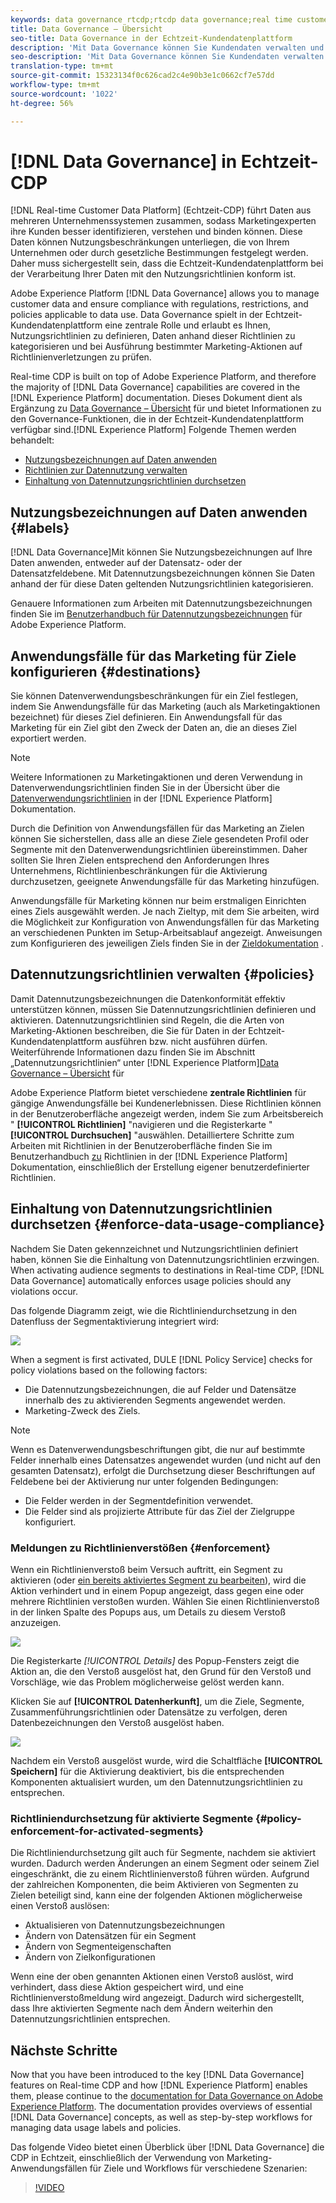 ```yaml
---
keywords: data governance rtcdp;rtcdp data governance;real time customer data profile data governance
title: Data Governance – Übersicht
seo-title: Data Governance in der Echtzeit-Kundendatenplattform
description: 'Mit Data Governance können Sie Kundendaten verwalten und bei der Verwendung von Daten die Einhaltung von Vorschriften, Einschränkungen und Richtlinien sicherstellen. '
seo-description: 'Mit Data Governance können Sie Kundendaten verwalten und bei der Verwendung von Daten die Einhaltung von Vorschriften, Einschränkungen und Richtlinien sicherstellen. '
translation-type: tm+mt
source-git-commit: 15323134f0c626cad2c4e90b3e1c0662cf7e57dd
workflow-type: tm+mt
source-wordcount: '1022'
ht-degree: 56%

---
```



# [!DNL Data Governance] in Echtzeit-CDP

[!DNL Real-time Customer Data Platform] (Echtzeit-CDP) führt Daten aus mehreren Unternehmenssystemen zusammen, sodass Marketingexperten ihre Kunden besser identifizieren, verstehen und binden können. Diese Daten können Nutzungsbeschränkungen unterliegen, die von Ihrem Unternehmen oder durch gesetzliche Bestimmungen festgelegt werden. Daher muss sichergestellt sein, dass die Echtzeit-Kundendatenplattform bei der Verarbeitung Ihrer Daten mit den Nutzungsrichtlinien konform ist.

Adobe Experience Platform [!DNL Data Governance] allows you to manage customer data and ensure compliance with regulations, restrictions, and policies applicable to data use. Data Governance spielt in der Echtzeit-Kundendatenplattform eine zentrale Rolle und erlaubt es Ihnen, Nutzungsrichtlinien zu definieren, Daten anhand dieser Richtlinien zu kategorisieren und bei Ausführung bestimmter Marketing-Aktionen auf Richtlinienverletzungen zu prüfen.

Real-time CDP is built on top of Adobe Experience Platform, and therefore the majority of [!DNL Data Governance] capabilities are covered in the [!DNL Experience Platform] documentation. Dieses Dokument dient als Ergänzung zu [Data Governance – Übersicht](../../data-governance/home.md) für und bietet Informationen zu den Governance-Funktionen, die in der Echtzeit-Kundendatenplattform verfügbar sind.[!DNL Experience Platform] Folgende Themen werden behandelt:

* [Nutzungsbezeichnungen auf Daten anwenden](#labels)
* [Richtlinien zur Datennutzung verwalten](#policies)
* [Einhaltung von Datennutzungsrichtlinien durchsetzen](#enforce-data-usage-compliance)

## Nutzungsbezeichnungen auf Daten anwenden  {#labels}

[!DNL Data Governance]Mit können Sie Nutzungsbezeichnungen auf Ihre Daten anwenden, entweder auf der Datensatz- oder der Datensatzfeldebene. Mit Datennutzungsbezeichnungen können Sie Daten anhand der für diese Daten geltenden Nutzungsrichtlinien kategorisieren.

Genauere Informationen zum Arbeiten mit Datennutzungsbezeichnungen finden Sie im [Benutzerhandbuch für Datennutzungsbezeichnungen](../../data-governance/labels/overview.md) für Adobe Experience Platform.

## Anwendungsfälle für das Marketing für Ziele konfigurieren {#destinations}

Sie können Datenverwendungsbeschränkungen für ein Ziel festlegen, indem Sie Anwendungsfälle für das Marketing (auch als Marketingaktionen bezeichnet) für dieses Ziel definieren. Ein Anwendungsfall für das Marketing für ein Ziel gibt den Zweck der Daten an, die an dieses Ziel exportiert werden.

>[!NOTE]
>
>Weitere Informationen zu Marketingaktionen und deren Verwendung in Datenverwendungsrichtlinien finden Sie in der Übersicht über die [Datenverwendungsrichtlinien](../../data-governance/policies/overview.md) in der [!DNL Experience Platform] Dokumentation.

Durch die Definition von Anwendungsfällen für das Marketing an Zielen können Sie sicherstellen, dass alle an diese Ziele gesendeten Profil oder Segmente mit den Datenverwendungsrichtlinien übereinstimmen. Daher sollten Sie Ihren Zielen entsprechend den Anforderungen Ihres Unternehmens, Richtlinienbeschränkungen für die Aktivierung durchzusetzen, geeignete Anwendungsfälle für das Marketing hinzufügen.

Anwendungsfälle für Marketing können nur beim erstmaligen Einrichten eines Ziels ausgewählt werden. Je nach Zieltyp, mit dem Sie arbeiten, wird die Möglichkeit zur Konfiguration von Anwendungsfällen für das Marketing an verschiedenen Punkten im Setup-Arbeitsablauf angezeigt. Anweisungen zum Konfigurieren des jeweiligen Ziels finden Sie in der [Zieldokumentation](../destinations/destinations-overview.md) .


## Datennutzungsrichtlinien verwalten {#policies}

Damit Datennutzungsbezeichnungen die Datenkonformität effektiv unterstützen können, müssen Sie Datennutzungsrichtlinien definieren und aktivieren. Datennutzungsrichtlinien sind Regeln, die die Arten von Marketing-Aktionen beschreiben, die Sie für Daten in der Echtzeit-Kundendatenplattform ausführen bzw. nicht ausführen dürfen. Weiterführende Informationen dazu finden Sie im Abschnitt „Datennutzungsrichtlinien“ unter [!DNL Experience Platform][Data Governance – Übersicht](../../data-governance/home.md) für 

Adobe Experience Platform bietet verschiedene **zentrale Richtlinien** für gängige Anwendungsfälle bei Kundenerlebnissen. Diese Richtlinien können in der Benutzeroberfläche angezeigt werden, indem Sie zum Arbeitsbereich &quot; **[!UICONTROL Richtlinien]** &quot;navigieren und die Registerkarte &quot; **[!UICONTROL Durchsuchen]** &quot;auswählen. Detailliertere Schritte zum Arbeiten mit Richtlinien in der Benutzeroberfläche finden Sie im Benutzerhandbuch [zu](../../data-governance/policies/user-guide.md) Richtlinien in der [!DNL Experience Platform] Dokumentation, einschließlich der Erstellung eigener benutzerdefinierter Richtlinien.

## Einhaltung von Datennutzungsrichtlinien durchsetzen {#enforce-data-usage-compliance}

Nachdem Sie Daten gekennzeichnet und Nutzungsrichtlinien definiert haben, können Sie die Einhaltung von Datennutzungsrichtlinien erzwingen. When activating audience segments to destinations in Real-time CDP, [!DNL Data Governance] automatically enforces usage policies should any violations occur.

Das folgende Diagramm zeigt, wie die Richtliniendurchsetzung in den Datenfluss der Segmentaktivierung integriert wird:

![](assets/enforcement-flow.png)

When a segment is first activated, DULE [!DNL Policy Service] checks for policy violations based on the following factors:

* Die Datennutzungsbezeichnungen, die auf Felder und Datensätze innerhalb des zu aktivierenden Segments angewendet werden.
* Marketing-Zweck des Ziels.

>[!NOTE]
>
>Wenn es Datenverwendungsbeschriftungen gibt, die nur auf bestimmte Felder innerhalb eines Datensatzes angewendet wurden (und nicht auf den gesamten Datensatz), erfolgt die Durchsetzung dieser Beschriftungen auf Feldebene bei der Aktivierung nur unter folgenden Bedingungen:
>* Die Felder werden in der Segmentdefinition verwendet.
>* Die Felder sind als projizierte Attribute für das Ziel der Zielgruppe konfiguriert.


### Meldungen zu Richtlinienverstößen  {#enforcement}

Wenn ein Richtlinienverstoß beim Versuch auftritt, ein Segment zu aktivieren (oder [ein bereits aktiviertes Segment zu bearbeiten](#policy-enforcement-for-activated-segments)), wird die Aktion verhindert und in einem Popup angezeigt, dass gegen eine oder mehrere Richtlinien verstoßen wurden. Wählen Sie einen Richtlinienverstoß in der linken Spalte des Popups aus, um Details zu diesem Verstoß anzuzeigen.

![](assets/violation-popover.png)

Die Registerkarte *[!UICONTROL Details]* des Popup-Fensters zeigt die Aktion an, die den Verstoß ausgelöst hat, den Grund für den Verstoß und Vorschläge, wie das Problem möglicherweise gelöst werden kann.

Klicken Sie auf **[!UICONTROL Datenherkunft]**, um die Ziele, Segmente, Zusammenführungsrichtlinien oder Datensätze zu verfolgen, deren Datenbezeichnungen den Verstoß ausgelöst haben.

![](assets/data-lineage.png)

Nachdem ein Verstoß ausgelöst wurde, wird die Schaltfläche **[!UICONTROL Speichern]** für die Aktivierung deaktiviert, bis die entsprechenden Komponenten aktualisiert wurden, um den Datennutzungsrichtlinien zu entsprechen.

### Richtliniendurchsetzung für aktivierte Segmente  {#policy-enforcement-for-activated-segments}

Die Richtliniendurchsetzung gilt auch für Segmente, nachdem sie aktiviert wurden. Dadurch werden Änderungen an einem Segment oder seinem Ziel eingeschränkt, die zu einem Richtlinienverstoß führen würden. Aufgrund der zahlreichen Komponenten, die beim Aktivieren von Segmenten zu Zielen beteiligt sind, kann eine der folgenden Aktionen möglicherweise einen Verstoß auslösen:

* Aktualisieren von Datennutzungsbezeichnungen
* Ändern von Datensätzen für ein Segment
* Ändern von Segmenteigenschaften
* Ändern von Zielkonfigurationen

Wenn eine der oben genannten Aktionen einen Verstoß auslöst, wird verhindert, dass diese Aktion gespeichert wird, und eine Richtlinienverstoßmeldung wird angezeigt. Dadurch wird sichergestellt, dass Ihre aktivierten Segmente nach dem Ändern weiterhin den Datennutzungsrichtlinien entsprechen.

## Nächste Schritte

Now that you have been introduced to the key [!DNL Data Governance] features on Real-time CDP and how [!DNL Experience Platform] enables them, please continue to the [documentation for Data Governance on Adobe Experience Platform](../../data-governance/home.md). The documentation provides overviews of essential [!DNL Data Governance] concepts, as well as step-by-step workflows for managing data usage labels and policies.

Das folgende Video bietet einen Überblick über [!DNL Data Governance] die CDP in Echtzeit, einschließlich der Verwendung von Marketing-Anwendungsfällen für Ziele und Workflows für verschiedene Szenarien:

>[!VIDEO](https://video.tv.adobe.com/v/33631?quality=12&learn=on)